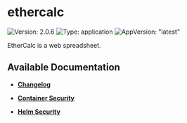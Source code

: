# ethercalc

![Version: 2.0.6](https://img.shields.io/badge/Version-2.0.6-informational?style=flat-square) ![Type: application](https://img.shields.io/badge/Type-application-informational?style=flat-square) ![AppVersion: "latest"](https://img.shields.io/badge/AppVersion-"latest"-informational?style=flat-square)

EtherCalc is a web spreadsheet.

## Available Documentation

- [**Changelog**](CHANGELOG)

- [**Container Security**](container-security)

- [**Helm Security**](helm-security)

